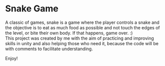 # Snake Game

A classic of games, snake is a game where the player controls a snake and the objective is to eat as much food as possible and not touch the edges of the level, or bite their own body. If that happens, game over. :)
<br>
This project was created by me with the aim of practicing and improving skills in unity and also helping those who need it, because the
code will be with comments to facilitate understanding.

Enjoy!
